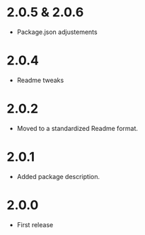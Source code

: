 # 2.0.5 & 2.0.6
- Package.json adjustements

# 2.0.4
- Readme tweaks

# 2.0.2
- Moved to a standardized Readme format.

# 2.0.1
- Added package description.

# 2.0.0
- First release